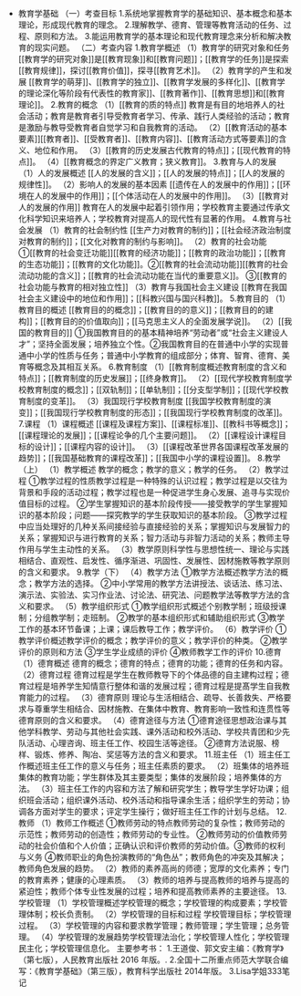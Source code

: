 - 教育学基础
  （一）考查目标
  1.系统地掌握教育学的基础知识、基本概念和基本理论，形成现代教育的理念。
  2.理解教学、德育、管理等教育活动的任务、过程、原则和方法。
  3.能运用教育学的基本理论和现代教育理念来分析和解决教育的现实问题。
  （二）考查内容
  1.教育学概述
  （1）教育学的研究对象和任务
  [[教育学的研究对象]]是[[教育现象]]和[[教育问题]]；[[教育学的任务]]是探索[[教育规律]]，探讨[[教育价值]]，探寻[[教育艺术]]。
  （2）教育学的产生和发展
  [[教育学的萌芽]]、[[教育学的独立]]、[[教育学发展的多样化]]、[[教育学的理论深化等阶段有代表性的教育家]]、[[教育著作]]、[[教育思想]]和[[教育理论]]。
  2.教育的概念
  （1）[[教育的质的特点]]
  教育是有目的地培养人的社会活动；教育是教育者引导受教育者学习、传承、践行人类经验的活动；教育是激励与教导受教育者自觉学习和自我教育的活动。
  （2）[[教育活动的基本要素]][[教育者]]、[[受教育者]]、[[教育内容]]、[[教育活动方式等要素]]的含义、地位和作用。
  （3）[[教育的历史发展古代教育的特点]]；[[现代教育的特点]]。
  （4）[[教育概念的界定广义教育；狭义教育]]。
  3.教育与人的发展
  （1）人的发展概述
  [[人的发展的含义]]；[[人的发展的特点]]；[[人的发展的规律性]]。
  （2）影响人的发展的基本因素
  [[遗传在人的发展中的作用]]；[[环境在人的发展中的作用]]；[[个体活动在人的发展中的作用]]。
  （3）[[教育对人的发展的作用]]
  教育在人的发展中起着引领作用；学校教育主要通过传承文化科学知识来培养人；学校教育对提高人的现代性有显著的作用。
  4.教育与社会发展
  （1）教育的社会制约性
  [[生产力对教育的制约]]；[[社会经济政治制度对教育的制约]]；[[文化对教育的制约与影响]]。
  （2）教育的社会功能
  ①[[教育的社会变迁功能]][[教育的经济功能]]；[[教育的政治功能]]；[[教育的生态功能]]；[[教育的文化功能]]。②[[教育的社会流动功能]][[教育的社会流动功能的含义]]；[[教育的社会流动功能在当代的重要意义]]。
  ③[[教育的社会功能与教育的相对独立性]]
  （3）教育与我国社会主义建设
  [[教育在我国社会主义建设中的地位和作用]]；[[科教兴国与国兴科教]]。
  5.教育目的
  （1）教育目的概述
  [[教育目的的概念]]；[[教育目的的意义]]；[[教育目的的建构]]；[[教育目的的价值取向]]；[[马克思主义人的全面发展学说]]。
  （2）[[我国的教育目的]]
  ①我国教育目的的基本精神培养“劳动者”或“社会主义建设人才”；坚持全面发展；培养独立个性。②我国教育目的在普通中小学的实现普通中小学的性质与任务；普通中小学教育的组成部分；体育、智育、德育、美育等概念及其相互关系。
  6.教育制度
  （1）[[教育制度概述教育制度的含义和特点]]；[[教育制度的历史发展]]；[[终身教育]]。
  （2）[[现代学校教育制度学校教育制度的概念]]；[[双轨制]]；[[单轨制]]；[[分支型学制]]；[[现代学校教育制度的变革]]。
  （3）我国现行学校教育制度
  [[我国学校教育制度的演变]]；[[我国现行学校教育制度的形态]]；[[我国现行学校教育制度的改革]]。
  7.课程
  （1）课程概述
  [[课程及课程方案]]、[[课程标准]]、[[教科书等概念]]；[[课程理论的发展]]；[[课程论争的几个主要问题]]。
  （2）[[课程设计课程目标的设计]]；[[课程内容的设计]]。
  （3）[[课程改革世界各国课程改革发展的趋势]]；[[我国基础教育的课程改革]]；[[我国中小学的课程设置]]。
  8.教学（上）
  （1）教学概述
  教学的概念；教学的意义；教学的任务。
  （2）教学过程
  ①教学过程的性质教学过程是一种特殊的认识过程；教学过程是以交往为背景和手段的活动过程；教学过程也是一种促进学生身心发展、追寻与实现价值目标的过程。
  ②学生掌握知识的基本阶段传授——接受教学的学生掌握知识的基本阶段；问题——探究教学的学生获取知识的基本阶段。
  ③教学过程中应当处理好的几种关系间接经验与直接经验的关系；掌握知识与发展智力的关系；掌握知识与进行教育的关系；智力活动与非智力活动的关系；教师主导作用与学生主动性的关系。
  （3）教学原则科学性与思想性统一、理论与实践相结合、直观性、启发性、循序渐进、巩固性、发展性、因材施教等教学原则的含义和要求。
  9.教学（下）
  （4）教学方法
  ①教学方法概述教学方法的概念；教学方法的选择。
  ②中小学常用的教学方法讲授法、谈话法、练习法、演示法、实验法、实习作业法、讨论法、研究法、问题教学法等教学方法的含义和要求。
  （5）教学组织形式
  ①教学组织形式概述个别教学制；班级授课制；分组教学制；走班制。
  ②教学的基本组织形式和辅助组织形式
  ③教学工作的基本环节备课；上课；课后教导工作；教学评价。
  （6）教学评价
  ①教学评价概述教学评价的概念；教学评价的意义；教学评价的种类。
  ②教学评价的原则和方法
  ③学生学业成绩的评价
  ④教师教学工作的评价
  10.德育
  （1）德育概述
  德育的概念；德育的特点；德育的功能；德育的任务和内容。
  （2）德育过程
  德育过程是学生在教师教导下的个体品德的自主建构过程；德育过程是培养学生知情意行整体和谐的发展过程；德育过程是提髙学生自我教育能力的过程。
  （3）德育原则
  理论与生活相结合、疏导、长善救失、严格要求与尊重学生相结合、因材施教、在集体中教育、教育影响一致性和连贯性等德育原则的含义和要求。
  （4）德育途径与方法
  ①德育途径思想政治课与其他学科教学、劳动与其他社会实践、课外活动和校外活动、学校共青团和少先队活动、心理咨询、班主任工作、校园生活等途径。
  ②德育方法说服、榜样、锻炼、修养、陶冶、奖惩等方法的含义和要求。
  11.班主任
  （1）班主任工作概述班主任工作的意义与任务；班主任素质的要求。
  （2）班集体的培养班集体的教育功能；学生群体及其主要类型；集体的发展阶段；培养集体的方法。
  （3）班主任工作的内容和方法了解和研究学生；教导学生学好功课；组织班会活动；组织课外活动、校外活动和指导课余生活；组织学生的劳动；协调各方面对学生的要求；评定学生操行；做好班主任工作的计划与总结。
  12.教师
  （1）教师工作概述
  ①教师劳动的特点教师劳动的复杂性；教师劳动的示范性；教师劳动的创造性；教师劳动的专业性。
  ②教师劳动的价值教师劳动的社会价值和个人价值；正确认识和评价教师的劳动价值。③教师的权利与义务
  ④教师职业的角色扮演教师的“角色丛”；教师角色的冲突及其解决；教师角色发展的趋势。
  （2）教师的素养高尚的师德；宽厚的文化素养；专门的教育素养；健康的心理素质。
  （3）教师的培养与提高教师的培养与提高的紧迫性；教师个体专业性发展的过程；培养和提高教师素养的主要途径。
  13.学校管理
  （1）学校管理概述学校管理的概念；学校管理的构成要素；学校管理体制；校长负责制。
  （2）学校管理的目标和过程
  学校管理目标；学校管理过程。
  （3）学校管理的内容和要求教学管理；教师管理；学生管理；总务管理。
  （4）学校管理的发展趋势学校管理法治化；学校管理人性化；学校管理民主化；学校管理信息化。
  主要参考书：
  1.王道俊、郭文安主编：《教育学》（第七版），人民教育出版社 2016 年版。.
  2.全国十二所重点师范大学联合编写：《教育学基础》（第三版），教育科学出版社 2014年版。
  3.Lisa学姐333笔记